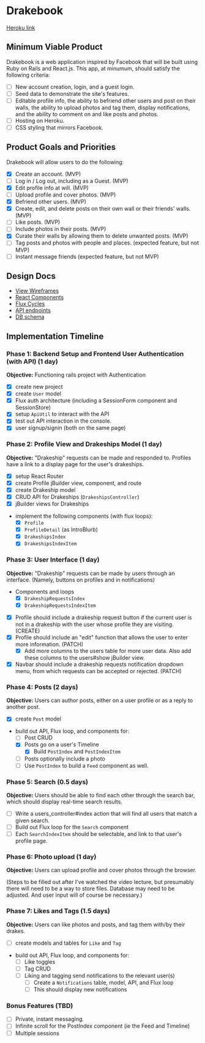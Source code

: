 # Drakebook

[Heroku link][heroku]

[heroku]: http://thedrakebook.herokuapp.com/

## Minimum Viable Product

Drakebook is a web application inspired by Facebook that will be built using Ruby on Rails and React.js. This app, at minumum, should satisfy the following criteria:

- [ ] New account creation, login, and a guest login.
- [ ] Seed data to demonstrate the site's features.
- [ ] Editable profile info, the ability to befriend other users and post on their walls, the ability to upload photos and tag them, display notifications, and the ability to comment on and like posts and photos.
- [ ] Hosting on Heroku.
- [ ] CSS styling that mirrors Facebook.

## Product Goals and Priorities

Drakebook will allow users to do the following:

<!-- This is a Markdown checklist. Use it to keep track of your
progress. Put an x between the brackets for a checkmark: [x] -->

- [x] Create an account. (MVP)
- [ ] Log in / Log out, including as a Guest. (MVP)
- [x] Edit profile info at will. (MVP)
- [ ] Upload profile and cover photos. (MVP)
- [x] Befriend other users. (MVP)
- [x] Create, edit, and delete posts on their own wall or their friends' walls. (MVP)
- [ ] Like posts. (MVP)
- [ ] Include photos in their posts. (MVP)
- [x] Curate their walls by allowing them to delete unwanted posts. (MVP)
- [ ] Tag posts and photos with people and places. (expected feature, but not MVP)
- [ ] Instant message friends (expected feature, but not MVP)

## Design Docs
* [View Wireframes][views]
* [React Components][components]
* [Flux Cycles][flux-cycles]
* [API endpoints][api-endpoints]
* [DB schema][schema]

[views]: ./mydocs/views.md
[components]: ./mydocs/components.md
[flux-cycles]: ./mydocs/flux-cycles.md
[api-endpoints]: ./mydocs/api-endpoints.md
[schema]: ./mydocs/schema.md

## Implementation Timeline

### Phase 1: Backend Setup and Frontend User Authentication (with API) (1 day)

**Objective:** Functioning rails project with Authentication

- [x] create new project
- [x] create `User` model
- [x] Flux auth architecture (including a SessionForm component and SessionStore)
- [x] setup `ApiUtil` to interact with the API
- [x] test out API interaction in the console.
- [x] user signup/signin (both on the same page)

### Phase 2: Profile View and Drakeships Model (1 day)

**Objective:** "Drakeship" requests can be made and responded to. Profiles
have a link to a display page for the user's drakeships.

- [x] setup React Router
- [x] create Profile jBuilder view, component, and route
- [x] create Drakeship model
- [x] CRUD API for Drakeships (`DrakeshipsController`)
- [x] jBuilder views for Drakeships
- implement the following components (with flux loops):
  - [x] `Profile`
  - [x] `ProfileDetail` (as IntroBlurb)
  - [x] `DrakeshipsIndex`
  - [x] `DrakeshipsIndexItem`

### Phase 3: User Interface (1 day)

**Objective:** "Drakeship" requests can be made by users through an interface.
(Namely, buttons on profiles and in notifications)

- Components and loops
  - [x] `DrakeshipRequestsIndex`
  - [x] `DrakeshipRequestsIndexItem`
- [x] Profile should include a drakeship request button if the current user is not in a drakeship with the user whose profile they are visiting. (CREATE)
- [x] Profile should include an "edit" function that allows the user to enter more information. (PATCH)
  - [x] Add more columns to the users table for more user data. Also add these columns to the users#show jBuilder view.
- [x] Navbar should include a drakeship requests notification dropdown menu, from which requests can be accepted or rejected. (PATCH)

### Phase 4: Posts (2 days)

**Objective:** Users can author posts, either on a user profile or as a reply to another post.

- [x] create `Post` model
- build out API, Flux loop, and components for:
  - [ ] Post CRUD
  - [x] Posts go on a user's Timeline
    - [x] Build `PostIndex` and `PostIndexItem`
  - [ ] Posts optionally include a photo
  - [ ] Use `PostIndex` to build a `Feed` component as well.

### Phase 5: Search (0.5 days)

**Objective:** Users should be able to find each other through the search bar, which should display real-time search results.

- [ ] Write a users_controller#index action that will find all users that match a given search.
- [ ] Build out Flux loop for the `Search` component
- [ ] Each `SearchIndexItem` should be selectable, and link to that user's profile page.

### Phase 6: Photo upload (1 day)
**Objective:** Users can upload profile and cover photos through the browser.

(Steps to be filled out after I've watched the video lecture, but presumably there will need to be a way to store files. Database may need to be adjusted. And user input will of course be necessary.)

### Phase 7: Likes and Tags (1.5 days)

**Objective:** Users can like photos and posts, and tag them with/by their drakes.

- [ ] create models and tables for `Like` and `Tag`
- build out API, Flux loop, and components for:
  - [ ] Like toggles
  - [ ] Tag CRUD
  - [ ] Liking and tagging send notifications to the relevant user(s)
    - [ ] Create a `Notifications` table, model, API, and Flux loop
    - [ ] This should display new notifications

### Bonus Features (TBD)
- [ ] Private, instant messaging.
- [ ] Infinite scroll for the PostIndex component (ie the Feed and Timeline)
- [ ] Multiple sessions

[phase-one]: ./mydocs/phases/phase1.md
[phase-two]: ./mydocs/phases/phase2.md
[phase-three]: ./mydocs/phases/phase3.md
[phase-four]: ./mydocs/phases/phase4.md
[phase-five]: ./mydocs/phases/phase5.md
